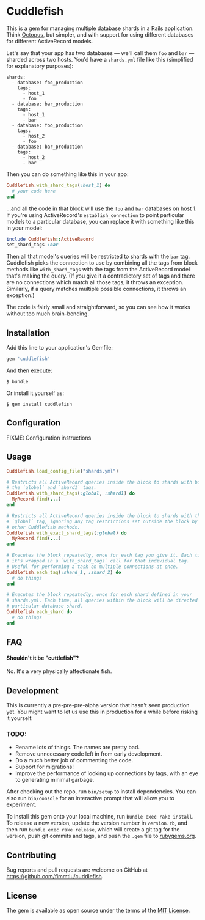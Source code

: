 # Cuddlefish

This is a gem for managing multiple database shards in a Rails application. Think [Octopus](https://github.com/thiagopradi/octopus), but simpler, and with support for using different databases for different ActiveRecord models.

Let's say that your app has two databases — we'll call them `foo` and `bar` — sharded across two hosts. You'd have a `shards.yml` file like this (simplified for explanatory purposes):

```
shards:
  - database: foo_production
    tags:
      - host_1
      - foo
  - database: bar_production
    tags:
      - host_1
      - bar
  - database: foo_production
    tags:
      - host_2
      - foo
  - database: bar_production
    tags:
      - host_2
      - bar
```

Then you can do something like this in your app:

```ruby
Cuddlefish.with_shard_tags(:host_1) do
  # your code here
end
```

...and all the code in that block will use the `foo` and `bar` databases on host 1. If you're using ActiveRecord's `establish_connection` to point particular models to a particular database, you can replace it with something like this in your model:

```ruby
include Cuddlefish::ActiveRecord
set_shard_tags :bar
```

Then all that model's queries will be restricted to shards with the `bar` tag. Cuddlefish picks the connection to use by combining all the tags from block methods like `with_shard_tags` with the tags from the ActiveRecord model that's making the query. (If you give it a contradictory set of tags and there are no connections which match all those tags, it throws an exception. Similarly, if a query matches multiple possible connections, it throws an exception.)

The code is fairly small and straightforward, so you can see how it works without too much brain-bending.

## Installation

Add this line to your application's Gemfile:

```ruby
gem 'cuddlefish'
```

And then execute:

    $ bundle

Or install it yourself as:

    $ gem install cuddlefish

## Configuration

FIXME: Configuration instructions

## Usage

```ruby
Cuddlefish.load_config_file("shards.yml")

# Restricts all ActiveRecord queries inside the block to shards with both
# the `global` and `shard1` tags.
Cuddlefish.with_shard_tags(:global, :shard1) do
  MyRecord.find(...)
end

# Restricts all ActiveRecord queries inside the block to shards with the
# `global` tag, ignoring any tag restrictions set outside the block by
# other Cuddlefish methods.
Cuddlefish.with_exact_shard_tags(:global) do
  MyRecord.find(...)
end

# Executes the block repeatedly, once for each tag you give it. Each time
# it's wrapped in a `with_shard_tags` call for that individual tag.
# Useful for performing a task on multiple connections at once.
Cuddlefish.each_tag(:shard_1, :shard_2) do
  # do things
end

# Executes the block repeatedly, once for each shard defined in your
# shards.yml. Each time, all queries within the block will be directed to a
# particular database shard.
Cuddlefish.each_shard do
  # do things
end
```

## FAQ

#### Shouldn't it be "cuttlefish"?

No. It's a very physically affectionate fish.

## Development

This is currently a pre-pre-pre-alpha version that hasn't seen production yet. You might want to let us use this in production for a while before risking it yourself.

### TODO:

* Rename lots of things. The names are pretty bad.
* Remove unnecessary code left in from early development.
* Do a much better job of commenting the code.
* Support for migrations!
* Improve the performance of looking up connections by tags, with an eye to generating minimal garbage.

After checking out the repo, run `bin/setup` to install dependencies. You can also run `bin/console` for an interactive prompt that will allow you to experiment.

To install this gem onto your local machine, run `bundle exec rake install`. To release a new version, update the version number in `version.rb`, and then run `bundle exec rake release`, which will create a git tag for the version, push git commits and tags, and push the `.gem` file to [rubygems.org](https://rubygems.org).

## Contributing

Bug reports and pull requests are welcome on GitHub at https://github.com/fimmtiu/cuddlefish.

## License

The gem is available as open source under the terms of the [MIT License](http://opensource.org/licenses/MIT).
